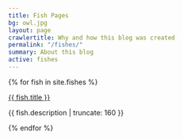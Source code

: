 ```yaml
---
title: Fish Pages
bg: owl.jpg
layout: page
crawlertitle: Why and how this blog was created
permalink: "/fishes/"
summary: About this blog
active: fishes
---
```



{% for fish in site.fishes %}


<a href="{{ fish.url | prepend: site.baseurl }}">
        {{ fish.title }}
</a>

<p class="post-excerpt">{{ fish.description | truncate: 160 }}</p>

{% endfor %}      
